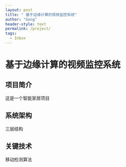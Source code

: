 ```yaml
---
layout: post
title: " 基于边缘计算的视频监控系统"
author: "Gong"
header-style: text
permalink: /project/
tags:
  - Inbox
---
```


# 基于边缘计算的视频监控系统

## 项目简介

这是一个智能家居项目

## 系统架构

三层结构

## 关键技术

移动检测算法


